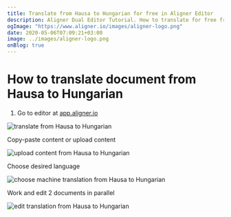 ```yaml
---
title: Translate from Hausa to Hungarian for free in Aligner Editor
description: Aligner Dual Editor Tutorial. How to translate for free from Hausa to Hungarian. Aligner is multilingual document management platform. 
ogImage: "https://www.aligner.io/images/aligner-logo.png"
date: 2020-05-06T07:09:21+03:00
image: ../images/aligner-logo.png
onBlog: true
---
```


# How to translate document from Hausa to Hungarian

1. Go to editor at [app.aligner.io](https://app.aligner.io "Aligner App web page")

![translate from Hausa to Hungarian](../aligner-blank-editor.png "translate from Hausa to Hungarian")

Copy-paste content or upload content

![upload content from Hausa to Hungarian](../aligner-uploaded-document.png "upload content from Hausa to Hungarian")

Choose desired language

![choose machine translation from Hausa to Hungarian](../aligner-language-dropdown.png "choose machine translation from Hausa to Hungarian")

Work and edit 2 documents in parallel

![edit translation from Hausa to Hungarian](../aligner-double-sitded-editor.png "edit translation from Hausa to Hungarian")


